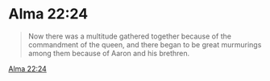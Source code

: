 # Alma 22:24

> Now there was a multitude gathered together because of the commandment of the queen, and there began to be great murmurings among them because of Aaron and his brethren.

[Alma 22:24](https://www.churchofjesuschrist.org/study/scriptures/bofm/alma/22?lang=eng&id=p24#p24)


